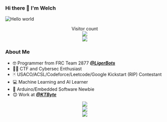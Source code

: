 ### Hi there 👋 I'm Welch
<img src="https://raw.githubusercontent.com/sagar-viradiya/sagar-viradiya/master/resources/banner.png" alt="Hello world">

<p align="center"> 
  Visitor count<br>
  <img src="https://profile-counter.glitch.me/Weq511762338/count.svg">
  <br>
  <img src="https://komarev.com/ghpvc/?username=Weq511762338">
</p>


### About Me

- 🤓 Programmer from FRC Team 2877 [***@LigerBots***](https://github.com/ligerbots)
- 🐱‍👤 CTF and Cybersec Enthusiast
- 🃏 USACO/ACSL/Codeforce/Leetcode/Google Kickstart (RIP) Contestant
- 💻 Machine Learning and AI Learner
- 🤞 Arduino/Embedded Software Newbie
- 😊 Work at [***@KTByte***](https://www.ktbyte.com)

<div align="center"> 
  <img src="https://github-readme-stats.vercel.app/api?username=Weq511762338&show_icons=true&theme=radical">
</div>
<div align="center"> 
<img src="https://github-readme-stats.vercel.app/api/top-langs/?username=Weq511762338&theme=radical">
</div>
<div align="center"> 
<img src="https://leetcard.jacoblin.cool/WelchJ?theme=unicorn&ext=contest&font=ruthie">
</div>
